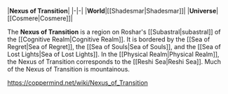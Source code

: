 |**Nexus of Transition**|
|-|-|
|**World**|[[Shadesmar\|Shadesmar]]|
|**Universe**|[[Cosmere\|Cosmere]]|

The **Nexus of Transition** is a region on Roshar's [[Subastral\|subastral]] of the [[Cognitive Realm\|Cognitive Realm]]. It is bordered by the [[Sea of Regret\|Sea of Regret]], the [[Sea of Souls\|Sea of Souls]], and the [[Sea of Lost Lights\|Sea of Lost Lights]].
In the [[Physical Realm\|Physical Realm]], the Nexus of Transition corresponds to the [[Reshi Sea\|Reshi Sea]]. Much of the Nexus of Transition is mountainous.



https://coppermind.net/wiki/Nexus_of_Transition